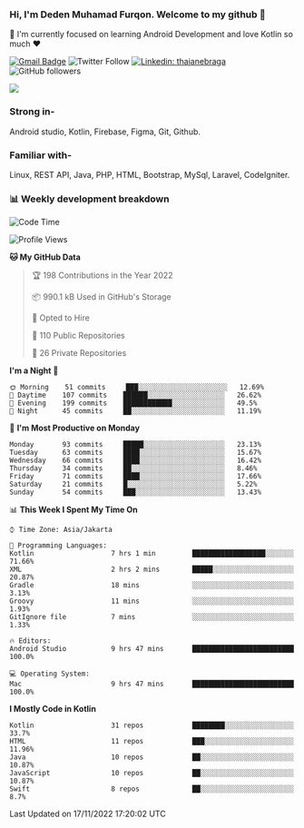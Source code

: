 ### Hi, I'm Deden Muhamad Furqon. Welcome to my github 👋

<!--
**furqoncreative/furqoncreative** is a ✨ _special_ ✨ repository because its `README.md` (this file) appears on your GitHub profile.

Here are some ideas to get you started:

- 🔭 I’m currently working on ...
- 👯 I’m looking to collaborate on ...
- 🤔 I’m looking for help with ...
- 💬 Ask me about ...
- 📫 How to reach me: ...
- 😄 Pronouns: ...
- ⚡ Fun fact: ...
-->

  🌱 I'm currently focused on learning Android Development and love Kotlin so much ❤ 

[![Gmail Badge](https://img.shields.io/badge/-furqoncreative24@gmail.com-c14438?style=flat-square&logo=Gmail&logoColor=white&link=mailto:furqoncreative24@gmail.com)](mailto:furqoncreative24@gmail.com)
![Twitter Follow](https://img.shields.io/twitter/follow/furqoncreative?label=Follow)
[![Linkedin: thaianebraga](https://img.shields.io/badge/-Deden_Muhamad_Furqon-blue?style=flat-square&logo=Linkedin&logoColor=white&link=https://www.linkedin.com/in/anmol-p-singh/)](https://www.linkedin.com/in/furqoncreative/)
![GitHub followers](https://img.shields.io/github/followers/furqoncreative?label=Follow&style=social)

<img src="https://github-readme-stats.sera5-dev.vercel.app/api?username=furqoncreative&hide=stars&show_icons=true&count_private=true&include_all_commits=true&title_color=#008080&icon_color=#008080&hide_border=true" width="">

### Strong in-

Android studio, Kotlin, Firebase, Figma, Git, Github.

### Familiar with-
Linux, REST API, Java, PHP, HTML, Bootstrap, MySql, Laravel, CodeIgniter.

### 📊 Weekly development breakdown

<!--START_SECTION:waka-->
![Code Time](http://img.shields.io/badge/Code%20Time-1%2C279%20hrs%2012%20mins-blue)

![Profile Views](http://img.shields.io/badge/Profile%20Views-0-blue)

**🐱 My GitHub Data** 

> 🏆 198 Contributions in the Year 2022
 > 
> 📦 990.1 kB Used in GitHub's Storage 
 > 
> 💼 Opted to Hire
 > 
> 📜 110 Public Repositories 
 > 
> 🔑 26 Private Repositories  
 > 
**I'm a Night 🦉** 

```text
🌞 Morning    51 commits     ███░░░░░░░░░░░░░░░░░░░░░░   12.69% 
🌆 Daytime    107 commits    ██████░░░░░░░░░░░░░░░░░░░   26.62% 
🌃 Evening    199 commits    ████████████░░░░░░░░░░░░░   49.5% 
🌙 Night      45 commits     ██░░░░░░░░░░░░░░░░░░░░░░░   11.19%

```
📅 **I'm Most Productive on Monday** 

```text
Monday       93 commits     █████░░░░░░░░░░░░░░░░░░░░   23.13% 
Tuesday      63 commits     ████░░░░░░░░░░░░░░░░░░░░░   15.67% 
Wednesday    66 commits     ████░░░░░░░░░░░░░░░░░░░░░   16.42% 
Thursday     34 commits     ██░░░░░░░░░░░░░░░░░░░░░░░   8.46% 
Friday       71 commits     ████░░░░░░░░░░░░░░░░░░░░░   17.66% 
Saturday     21 commits     █░░░░░░░░░░░░░░░░░░░░░░░░   5.22% 
Sunday       54 commits     ███░░░░░░░░░░░░░░░░░░░░░░   13.43%

```


📊 **This Week I Spent My Time On** 

```text
⌚︎ Time Zone: Asia/Jakarta

💬 Programming Languages: 
Kotlin                   7 hrs 1 min         ██████████████████░░░░░░░   71.66% 
XML                      2 hrs 2 mins        █████░░░░░░░░░░░░░░░░░░░░   20.87% 
Gradle                   18 mins             ░░░░░░░░░░░░░░░░░░░░░░░░░   3.13% 
Groovy                   11 mins             ░░░░░░░░░░░░░░░░░░░░░░░░░   1.93% 
GitIgnore file           7 mins              ░░░░░░░░░░░░░░░░░░░░░░░░░   1.33%

🔥 Editors: 
Android Studio           9 hrs 47 mins       █████████████████████████   100.0%

💻 Operating System: 
Mac                      9 hrs 47 mins       █████████████████████████   100.0%

```

**I Mostly Code in Kotlin** 

```text
Kotlin                   31 repos            ████████░░░░░░░░░░░░░░░░░   33.7% 
HTML                     11 repos            ███░░░░░░░░░░░░░░░░░░░░░░   11.96% 
Java                     10 repos            ██░░░░░░░░░░░░░░░░░░░░░░░   10.87% 
JavaScript               10 repos            ██░░░░░░░░░░░░░░░░░░░░░░░   10.87% 
Swift                    8 repos             ██░░░░░░░░░░░░░░░░░░░░░░░   8.7%

```



 Last Updated on 17/11/2022 17:20:02 UTC
<!--END_SECTION:waka-->
